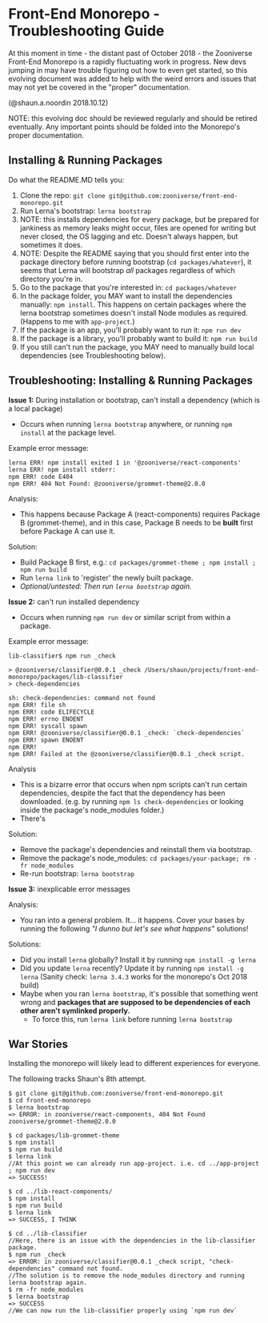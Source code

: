 # Front-End Monorepo - Troubleshooting Guide

At this moment in time - the distant past of October 2018 - the Zooniverse
Front-End Monorepo is a rapidly fluctuating work in progress. New devs jumping
in may have trouble figuring out how to even get started, so this evolving
document was added to help with the weird errors and issues that may not yet be
covered in the "proper" documentation.

(@shaun.a.noordin 2018.10.12)

NOTE: this evolving doc should be reviewed regularly and should be retired
eventually. Any important points should be folded into the Monorepo's proper
documentation.

## Installing & Running Packages

Do what the README.MD tells you:

1. Clone the repo: `git clone git@github.com:zooniverse/front-end-monorepo.git`
2. Run Lerna's bootstrap: `lerna bootstrap`
  1. NOTE: this installs dependencies for every package, but be prepared for
     jankiness as memory leaks might occur, files are opened for writing but
     never closed, the OS lagging and etc. Doesn't always happen, but sometimes
     it does.
  2. NOTE: Despite the README saying that you should first enter into the
     package directory before running bootstrap (`cd packages/whatever`), it
     seems that Lerna will bootstrap _all_ packages regardless of which
     directory you're in.
3. Go to the package that you're interested in: `cd packages/whatever`
4. In the package folder, you MAY want to install the dependencies manually:
   `npm install`. This happens on certain packages where the lerna bootstrap
   sometimes doesn't install Node modules as required. (Happens to me with
   `app-project`.)
5. If the package is an app, you'll probably want to run it: `npm run dev`
6. If the package is a library, you'll probably want to build it:
   `npm run build`
7. If you still can't run the package, you MAY need to manually build local dependencies (see Troubleshooting below).

## Troubleshooting: Installing & Running Packages

**Issue 1:** During installation or bootstrap, can't install a dependency (which is a local package)

- Occurs when running `lerna bootstrap` anywhere, or running `npm install` at
  the package level.

Example error message:
```
lerna ERR! npm install exited 1 in '@zooniverse/react-components'
lerna ERR! npm install stderr:
npm ERR! code E404
npm ERR! 404 Not Found: @zooniverse/grommet-theme@2.0.0
```

Analysis:
- This happens because Package A (react-components) requires Package B
  (grommet-theme), and in this case, Package B needs to be **built** first
  before Package A can use it.

Solution:
- Build Package B first, e.g.: `cd packages/grommet-theme ; npm install ; npm run build`
- Run `lerna link` to 'register' the newly built package.
- _Optional/untested: Then run `lerna bootstrap` again._


**Issue 2:** can't run installed dependency

- Occurs when running `npm run dev` or similar script from within a package.

Example error message:
```
lib-classifier$ npm run _check

> @zooniverse/classifier@0.0.1 _check /Users/shaun/projects/front-end-monorepo/packages/lib-classifier
> check-dependencies

sh: check-dependencies: command not found
npm ERR! file sh
npm ERR! code ELIFECYCLE
npm ERR! errno ENOENT
npm ERR! syscall spawn
npm ERR! @zooniverse/classifier@0.0.1 _check: `check-dependencies`
npm ERR! spawn ENOENT
npm ERR! 
npm ERR! Failed at the @zooniverse/classifier@0.0.1 _check script.
```

Analysis
- This is a bizarre error that occurs when npm scripts can't run certain
  dependencies, despite the fact that the dependency has been downloaded.
  (e.g. by running `npm ls check-dependencies` or looking inside the package's
  node_modules folder.)
- There's 

Solution:
- Remove the package's dependencies and reinstall them via bootstrap.
- Remove the package's node_modules: `cd packages/your-package; rm -fr node_modules`
- Re-run bootstrap: `lerna bootstrap`


**Issue 3:** inexplicable error messages

Analysis:
- You ran into a general problem. It... it happens. Cover your bases by running
  the following _"I dunno but let's see what happens"_ solutions!

Solutions:
- Did you install `lerna` globally? Install it by running `npm install -g lerna`
- Did you update `lerna` recently? Update it by running `npm install -g lerna` (Sanity check: `lerna 3.4.3` works for the monorepo's Oct 2018 build)
- Maybe when you ran `lerna bootstrap`, it's possible that something went wrong and **packages that are supposed to be dependencies of each other aren't symlinked properly.**
  - To force this, run `lerna link` before running `lerna bootstrap`

## War Stories

Installing the monorepo will likely lead to different experiences for everyone.

The following tracks Shaun's 8th attempt.

```
$ git clone git@github.com:zooniverse/front-end-monorepo.git
$ cd front-end-monorepo
$ lerna bootstrap
=> ERROR: in zooniverse/react-components, 404 Not Found zooniverse/grommet-theme@2.0.0

$ cd packages/lib-grommet-theme
$ npm install
$ npm run build
$ lerna link
//At this point we can already run app-project. i.e. cd ../app-project ; npm run dev
=> SUCCESS!

$ cd ../lib-react-components/
$ npm install
$ npm run build
$ lerna link
=> SUCCESS, I THINK

$ cd ../lib-classifier
//Here, there is an issue with the dependencies in the lib-classifier package.
$ npm run _check
=> ERROR: in zooniverse/classifier@0.0.1 _check script, "check-dependencies" command not found.
//The solution is to remove the node_modules directory and running lerna bootstrap again.
$ rm -fr node_modules
$ lerna bootstrap
=> SUCCESS
//We can now run the lib-classifier properly using `npm run dev`
```
